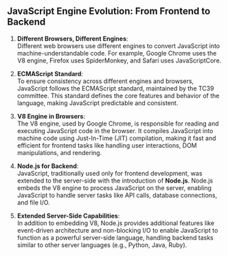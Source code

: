 ## JavaScript Engine Evolution: From Frontend to Backend

1. **Different Browsers, Different Engines**:  
   Different web browsers use different engines to convert JavaScript into machine-understandable code. For example, Google Chrome uses the V8 engine, Firefox uses SpiderMonkey, and Safari uses JavaScriptCore.

2. **ECMAScript Standard**:  
   To ensure consistency across different engines and browsers, JavaScript follows the ECMAScript standard, maintained by the TC39 committee. This standard defines the core features and behavior of the language, making JavaScript predictable and consistent.

3. **V8 Engine in Browsers**:  
   The V8 engine, used by Google Chrome, is responsible for reading and executing JavaScript code in the browser. It compiles JavaScript into machine code using Just-In-Time (JIT) compilation, making it fast and efficient for frontend tasks like handling user interactions, DOM manipulations, and rendering.

4. **Node.js for Backend**:  
   JavaScript, traditionally used only for frontend development, was extended to the server-side with the introduction of **Node.js**. Node.js embeds the V8 engine to process JavaScript on the server, enabling JavaScript to handle server tasks like API calls, database connections, and file I/O.

5. **Extended Server-Side Capabilities**:  
   In addition to embedding V8, Node.js provides additional features like event-driven architecture and non-blocking I/O to enable JavaScript to function as a powerful server-side language, handling backend tasks similar to other server languages (e.g., Python, Java, Ruby).
